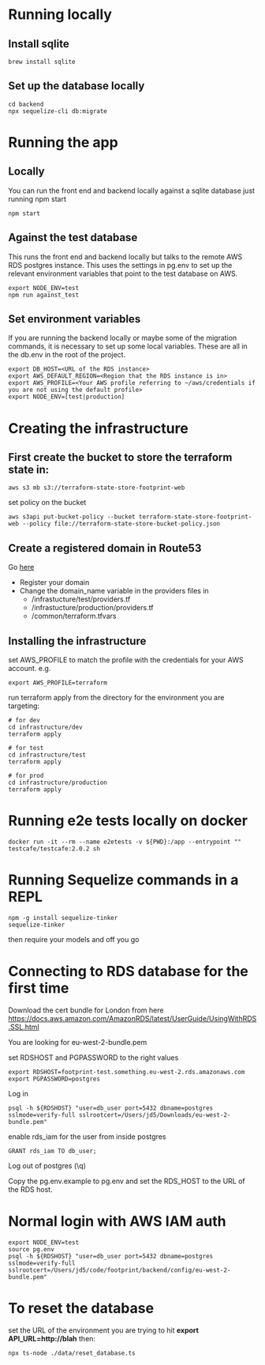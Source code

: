 # Running locally

## Install sqlite

```
brew install sqlite
```

## Set up the database locally

```
cd backend
npx sequelize-cli db:migrate
```

# Running the app

## Locally

You can run the front end and backend locally against a sqlite database just running npm start

```
npm start
```

## Against the test database

This runs the front end and backend locally but talks to the remote AWS RDS postgres instance. This uses the settings in pg.env to set up the relevant environment variables that point to the test database on AWS.

```
export NODE_ENV=test
npm run against_test
```

## Set environment variables

If you are running the backend locally or maybe some of the migration commands, it is necessary to set up some local variables. These are all in the db.env in the root of the project.

```
export DB_HOST=<URL of the RDS instance>
export AWS_DEFAULT_REGION=<Region that the RDS instance is in>
export AWS_PROFILE=<Your AWS profile referring to ~/aws/credentials if you are not using the default profile>
export NODE_ENV=[test|production]
```

# Creating the infrastructure

## First create the bucket to store the terraform state in:

```
aws s3 mb s3://terraform-state-store-footprint-web
```

set policy on the bucket

```
aws s3api put-bucket-policy --bucket terraform-state-store-footprint-web --policy file://terraform-state-store-bucket-policy.json
```

## Create a registered domain in Route53

Go [here](https://us-east-1.console.aws.amazon.com/route53/home#DomainListing:)

- Register your domain
- Change the domain_name variable in the providers files in
  - /infrastucture/test/providers.tf
  - /infrastucture/production/providers.tf
  - /common/terraform.tfvars

## Installing the infrastructure

set AWS_PROFILE to match the profile with the credentials for your AWS account. e.g.

```
export AWS_PROFILE=terraform
```

run terraform apply from the directory for the environment you are targeting:

```
# for dev
cd infrastructure/dev
terraform apply

# for test
cd infrastructure/test
terraform apply

# for prod
cd infrastructure/production
terraform apply
```

# Running e2e tests locally on docker

```
docker run -it --rm --name e2etests -v ${PWD}:/app --entrypoint "" testcafe/testcafe:2.0.2 sh
```

# Running Sequelize commands in a REPL

```
npm -g install sequelize-tinker
sequelize-tinker
```

then require your models and off you go

# Connecting to RDS database for the first time

Download the cert bundle for London from here https://docs.aws.amazon.com/AmazonRDS/latest/UserGuide/UsingWithRDS.SSL.html

You are looking for eu-west-2-bundle.pem

set RDSHOST and PGPASSWORD to the right values

```
export RDSHOST=footprint-test.something.eu-west-2.rds.amazonaws.com
export PGPASSWORD=postgres
```

Log in

```
psql -h ${RDSHOST} "user=db_user port=5432 dbname=postgres sslmode=verify-full sslrootcert=/Users/jd5/Downloads/eu-west-2-bundle.pem"
```

enable rds_iam for the user from inside postgres

```
GRANT rds_iam TO db_user;
```

Log out of postgres (\q)

Copy the pg.env.example to pg.env and set the RDS_HOST to the URL of the RDS host.

# Normal login with AWS IAM auth

```
export NODE_ENV=test
source pg.env
psql -h ${RDSHOST} "user=db_user port=5432 dbname=postgres sslmode=verify-full sslrootcert=/Users/jd5/code/footprint/backend/config/eu-west-2-bundle.pem"
```

# To reset the database

set the URL of the environment you are trying to hit **export API_URL=http://blah** then:

```
npx ts-node ./data/reset_database.ts
```
